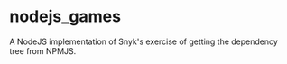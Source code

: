 # nodejs_games
A NodeJS implementation of Snyk's exercise of getting the dependency tree from NPMJS.